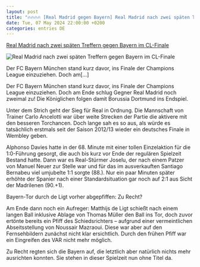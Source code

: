 ```yaml
---
layout: post
title: "🔥🔥🔥🔥 [Real Madrid gegen Bayern] Real Madrid nach zwei späten Treffern gegen Bayern im CL-Finale"
date: Tue, 07 May 2024 22:00:00 +0200
categories: entries DE
---
```

[Real Madrid nach zwei späten Treffern gegen Bayern im CL-Finale](https://www.ligainsider.de/fc-bayern-muenchen/1/real-madrid-nach-zwei-spaeten-treffern-gegen-bayern-im-cl-finale-357266/)

![Real Madrid nach zwei späten Treffern gegen Bayern im CL-Finale](https://cdn.ligainsider.de/images/article/team/big/fc-bayern-muenchen-wappen.jpg)

Der FC Bayern München stand kurz davor, ins Finale der Champions League einzuziehen. Doch am[…]

Der FC Bayern München stand kurz davor, ins Finale der Champions League einzuziehen. Doch am Ende schlug Gegner Real Madrid noch zweimal zu! Die Königlichen folgen damit Borussia Dortmund ins Endspiel.



Unter dem Strich geht der Sieg für Real in Ordnung. Die Mannschaft von Trainer Carlo Ancelotti war über weite Strecken der Partie die aktivere mit den besseren Torchancen. Doch lange sah es so aus, als würde es tatsächlich erstmals seit der Saison 2012/13 wieder ein deutsches Finale in Wembley geben.



Alphonso Davies hatte in der 68. Minute mit einer tollen Einzelaktion für die 1:0-Führung gesorgt, die auch bis kurz vor Ende der regulären Spielzeit Bestand hatte. Dann war es Real-Stürmer Joselu, der nach einem Patzer von Manuel Neuer zur Stelle war und für das im ausverkauften Santiago Bernabeu viel umjubelte 1:1 sorgte (88.). Nur ein paar Minuten später erhöhte der Spanier nach einer Standardsituation gar noch auf 2:1 aus Sicht der Madrilenen (90.+1).

Bayern-Tor durch de Ligt vorher abgepfiffen: Zu Recht?

Am Ende dann noch ein Aufreger: Matthijs de Ligt schießt nach einem langen Ball inklusive Ablage von Thomas Müller den Ball ins Tor, doch zuvor ertönte bereits ein Pfiff des Schiedsrichters – aufgrund einer vermeintlichen Abseitsstellung von Noussair Mazraoui. Diese war aber auf den Fernsehbildern zunächst nicht klar ersichtlich. Durch den frühen Pfiff war ein Eingreifen des VAR nicht mehr möglich.



Zu Recht regten sich die Bayern auf, die letztlich aber natürlich nichts mehr ausrichten konnten. Sie stehen in dieser Spielzeit nun ohne Titel da.

